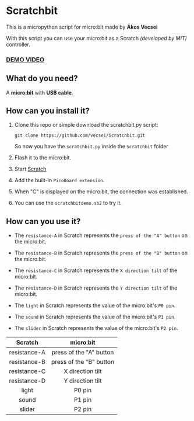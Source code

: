 # Scratchbit

This is a micropython script for micro:bit made by **Ákos Vecsei**

With this script you can use your micro:bit as a Scratch *(developed by MIT)* controller.

### [DEMO VIDEO](https://www.youtube.com/watch?v=F8J47OMNxso&t=42s)

## What do you need?

A **micro:bit** with **USB cable**.

## How can you install it?

1. Clone this repo or simple download the scratchbit.py script:

	```
	git clone https://github.com/vecsei/Scratchbit.git
	```
	So now you have the `scratchbit.py` inside the `Scratchbit` folder

2. Flash it to the micro:bit.

3. Start [Scratch](http://scratch.mit.edu)

4. Add the built-in `PicoBoard extension`.

5. When "C" is displayed on the micro:bit, the connection was established.

6. You can use the `scratchbitdemo.sb2` to try it.


## How can you use it?

- The `resistance-A` in Scratch represents the `press of the "A" button` on the micro:bit.

- The `resistance-B` in Scratch represents the `press of the "B" button` on the micro:bit.

- The `resistance-C` in Scratch represents the `X direction tilt` of the micro:bit.

- The `resistance-D` in Scratch represents the `Y direction tilt` of the micro:bit.

- The `light` in Scratch represents the value of the micro:bit's `P0 pin`.

- The `sound` in Scratch represents the value of the micro:bit's `P1 pin`.

- The `slider` in Scratch represents the value of the micro:bit's `P2 pin`.

|    Scratch   |        micro:bit        |
|:------------:|:-----------------------:|
| resistance-A | press of the "A" button |
| resistance-B | press of the "B" button |
| resistance-C |     X direction tilt    |
| resistance-D |     Y direction tilt    |
|     light    |          P0 pin         |
|     sound    |          P1 pin         |
|    slider    |          P2 pin         |

